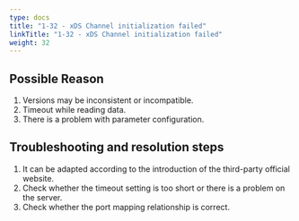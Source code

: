 ```yaml
---
type: docs
title: "1-32 - xDS Channel initialization failed"
linkTitle: "1-32 - xDS Channel initialization failed"
weight: 32
---
```


## Possible Reason

1. Versions may be inconsistent or incompatible.
2. Timeout while reading data.
3. There is a problem with parameter configuration.

## Troubleshooting and resolution steps

1. It can be adapted according to the introduction of the third-party official website.
2. Check whether the timeout setting is too short or there is a problem on the server.
3. Check whether the port mapping relationship is correct.

<p style="margin-top: 3rem;"> </p>